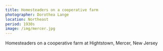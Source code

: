 ```yaml
---
title: Homesteaders on a cooperative farm
photographer: Dorothea Lange
location: Northeast
period: 1930s
image: /img/mercer.jpg
---
```



Homesteaders on a cooperative farm at Hightstown, Mercer, New Jersey